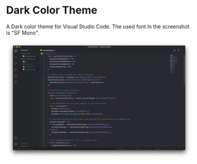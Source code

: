 # Dark Color Theme

A Dark color theme for Visual Studio Code. The used font in the screenshot is "SF Mono".

![Screenshot javascipt](assets/screen.png?raw=true "Optional Title")
